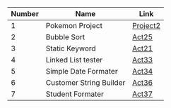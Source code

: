 | Number | Name | Link |
| --- | --- | --- |
| 1 | Pokemon Project |  [Project2](https://github.com/davidlee3589/portfolio/tree/main/project2) |
| 2 | Bubble Sort| [Act25](https://github.com/davidlee3589/portfolio/tree/main/act25) |
| 3 | Static Keyword |[Act21](https://github.com/davidlee3589/portfolio/tree/main/act21) |
| 4 | Linked List tester | [Act33](https://github.com/davidlee3589/portfolio/tree/main/act33) |
| 5 | Simple Date Formater | [Act34](https://github.com/davidlee3589/portfolio/tree/main/act34) |
| 6 | Customer String Builder | [Act36](https://github.com/davidlee3589/portfolio/tree/main/act36) |
| 7 | Student Formater | [Act37](https://github.com/davidlee3589/portfolio/tree/main/act37) |
